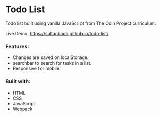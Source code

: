 # Todo List
Todo list built using vanilla JavaScript from The Odin Project curriculum.

Live Demo: https://sultanbadri.github.io/todo-list/

### Features:
* Changes are saved on localStorage.
* searchbar to search for tasks in a list.
* Responsive for mobile.

### Built with: 
 * HTML
 * CSS
 * JavaScript
 * Webpack
 
